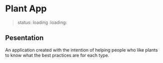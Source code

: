 # Plant App

 >status: loading :loading:

## Pesentation

An application created with the intention of helping people who like plants to know what the best practices are for each type.



